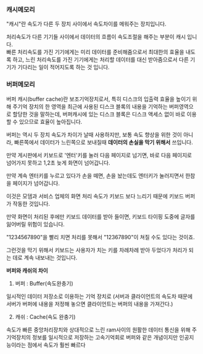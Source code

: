   

### 캐시메모리

"캐시"란 속도가 다른 두 장치 사이에서 속도차이를 메워주는 장치입니다.

  

처리속도가 다른 기기들 사이에서 데이터의 흐름이 속도조절을 해주는 부분이 캐시 입니다.  
빠른 처리속도를 가진 기기에게는 미리 데이터를 준비해줌으로서 최대한의 효율을 내도록 하고, 느린 처리속도를 가진 기기에게는 처리할 데이터를 대신 받아줌으로서 다른 기기가 기다리는 일이 적어지도록 하는 것 입니다.  

  

### 버퍼메모리

버퍼 캐시(buffer cache)란 보조기억장치로서, 특히 디스크의 입출력 효율을 높이기 위해 주기억 장치의 한 영역을 최근에 사용된 디스크 블록의 내용을 기억하는 버퍼영역으로 할당한 것을 말하는데, 버퍼캐시에 있는 디스크 블록은 디스크 액세스 없이 바로 이용할 수 있으므로 효율이 높아집니다.

  

버퍼는 역시 두 장치 속도가 차이가 날때 사용하지만, 보통 속도 향상을 위한 것이 아니라, 빠른쪽에서 데이터가 느린쪽으로 보내질때 **데이터의 손실을 막기 위해서** 쓰입니다.

  

만약 게시판에서 키보드로 '엔터'키를 눌러 다음 페이지로 넘기면, 바로 다음 페이지로 넘어가지 못하고 1,2초 늦게 화면이 넘어갑니다.

만약 계속 엔터키를 누르고 있다가 손을 떼면, 손을 놨는데도 엔터키가 눌러지면서 한참을 페이지가 넘어갑니다.

이것은 모뎀과 서비스 업체의 화면 처리 속도가 키보드 보다 느리기 때문에 키보드 버퍼가 작동한 것입니다.

만약 화면이 처리된 후에만 키보드 데이터를 받아 들이면, 키보드 타이핑 도중에 글자를 잃어버릴 위험이 있습니다.

"1234567890"을 빨리 치면 처리를 못해서 "12367890"이 쳐질 수도 있다는 것이죠.

그런것을 막기 위해서 키보드는 사용자가 치는 키를 차례차례 받아 두었다가 처리가 되는 데로 계속 내보내는 것입니다.

  

  

  

**버퍼와 캐쉬의 차이**

1. 버퍼 : Buffer(속도완충기)

일시적인 데이터 저장소로 이용하는 기억 장치로 (서버과 클라이언트의 속도차 때문에 서버가 버퍼에 내용을 저정해 놓으면 클라이언트는 버퍼의 내용을 가져간다.)

2. 캐쉬 : Cache(속도 완충기)

속도가 빠른 중앙처리장치와 상대적으로 느린 ram사이의 원활한 데이터 통신을 위해 주기억장치의 정보를 일시적으로 저장하는 고속기억회로 버퍼와 같은 개념이지만 인공지능이라는 점에서 속도가 훨씬 빠르다